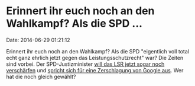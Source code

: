 Erinnert ihr euch noch an den Wahlkampf? Als die SPD \...
=========================================================

Date: 2014-06-29 01:21:12

Erinnert ihr euch noch an den Wahlkampf? Als die SPD \"eigentlich voll
total echt ganz ehrlich jetzt gegen das Leistungsschutzrecht\" war? Die
Zeiten sind vorbei. Der SPD-Justizminister [will das LSR jetzt sogar
noch
verschärfen](http://www.golem.de/news/leistungsschutzrecht-verschaerfen-maas-stuetzt-verlage-im-kampf-gegen-google-1406-107458.html)
und [spricht sich für eine Zerschlagung von Google
aus](http://www.golem.de/news/suchmaschinen-auch-bundesjustizminister-will-google-aufspalten-1406-107522.html).
Wer hat die noch gleich gewählt?
